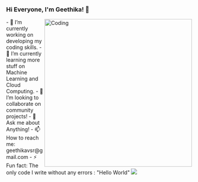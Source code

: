 ### Hi Everyone, I'm Geethika! 👋

<img align="right" alt="Coding" width="400" src="https://cdn.dribbble.com/users/331265/screenshots/2542587/gabi-d.gif">
- 🔭 I’m currently working on developing my coding skills.
- 🌱 I’m currently learning more stuff on Machine Learning and Cloud Computing.
- 👯 I’m looking to collaborate on community projects!
- 💬 Ask me about Anything!
- 📫 How to reach me: geethikavsr@gmail.com
- ⚡ Fun fact: The only code I write without any errors : "Hello World"



<img src="https://github-readme-stats.vercel.app/api?username=geethika02&&show_icons=true&title_color=ffffff&icon_color=bb2acf&text_color=daf7dc&bg_color=151515">
